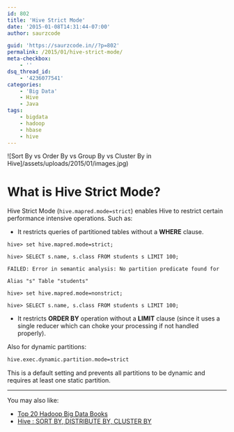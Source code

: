 ```yaml
---
id: 802
title: 'Hive Strict Mode'
date: '2015-01-08T14:31:44-07:00'
author: saurzcode

guid: 'https://saurzcode.in//?p=802'
permalink: /2015/01/hive-strict-mode/
meta-checkbox:
    - ''
dsq_thread_id:
    - '4236077541'
categories:
    - 'Big Data'
    - Hive
    - Java
tags:
    - bigdata
    - hadoop
    - hbase
    - hive
---
```


![Sort By vs Order By vs Group By vs Cluster By in Hive]/assets/uploads/2015/01/images.jpg)

# What is Hive Strict Mode?

Hive Strict Mode (`hive.mapred.mode=strict`) enables Hive to restrict certain performance intensive operations. Such as:
<!--more-->
- It restricts queries of partitioned tables without a **WHERE** clause.

```vim
hive> set hive.mapred.mode=strict;

hive> SELECT s.name, s.class FROM students s LIMIT 100;

FAILED: Error in semantic analysis: No partition predicate found for

Alias "s" Table "students"

hive> set hive.mapred.mode=nonstrict;

hive> SELECT s.name, s.class FROM students s LIMIT 100;
```

- It restricts **ORDER BY** operation without a **LIMIT** clause (since it uses a single reducer which can choke your processing if not handled properly).

Also for dynamic partitions:

```sh
hive.exec.dynamic.partition.mode=strict
```

This is a default setting and prevents all partitions to be dynamic and requires at least one static partition.

---

You may also like:

- [Top 20 Hadoop Big Data Books](https://saurzcode.in//2014/06/top-20-hadoop-bigdatabooks/)
- [Hive : SORT BY, DISTRIBUTE BY, CLUSTER BY](https://saurzcode.in//2015/01/hive-sort-vs-order-vs-distribute-vs-cluster/)